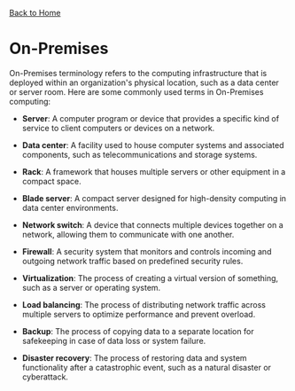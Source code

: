 [Back to Home](../README.md)
# On-Premises
On-Premises terminology refers to the computing
infrastructure that is deployed within an organization's 
physical location, such as a data center or server
room. Here are some commonly used terms in 
On-Premises computing:

- **Server**: A computer program or device that 
provides a specific kind of service to client
computers or devices on a network.

- **Data center**: A facility used to house computer
systems and associated components, such as
telecommunications and storage systems.

- **Rack**: A framework that houses multiple servers
or other equipment in a compact space.

- **Blade server**: A compact server designed for 
high-density computing in data center environments.

- **Network switch**: A device that connects multiple 
devices together on a network, allowing them 
to communicate with one another.

- **Firewall**: A security system that monitors 
and controls incoming and outgoing network 
traffic based on predefined security rules.

- **Virtualization**: The process of creating a 
virtual version of something, such as a 
server or operating system.

- **Load balancing**: The process of distributing
network traffic across multiple servers to 
optimize performance and prevent overload.

- **Backup**: The process of copying data to a separate
location for safekeeping in case of data 
loss or system failure.

- **Disaster recovery**: The process of restoring data 
and system functionality after a catastrophic event,
such as a natural disaster or cyberattack.